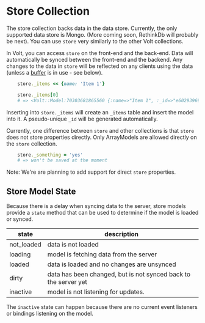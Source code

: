# Store Collection

The store collection backs data in the data store.  Currently, the only supported data store is Mongo. (More coming soon, RethinkDb will probably be next).  You can use ```store``` very similarly to the other Volt collections.

In Volt, you can access ```store``` on the front-end and the back-end.  Data will automatically be synced between the front-end and the backend.  Any changes to the data in ```store``` will be reflected on any clients using the data (unless a [buffer](#buffers) is in use - see below).

```ruby
    store._items << {name: 'Item 1'}

    store._items[0]
    # => <Volt::Model:70303681865560 {:name=>"Item 1", :_id=>"e6029396916ed3a4fde84605"}>
```

Inserting into ```store._items``` will create an ```_items``` table and insert the model into it.  A pseudo-unique ```_id``` will be generated automatically.

Currently, one difference between ```store``` and other collections is that ```store``` does not store properties directly.  Only ArrayModels are allowed directly on the ```store``` collection.

```ruby
    store._something = 'yes'
    # => won't be saved at the moment
```

Note: We're are planning to add support for direct ```store``` properties.

## Store Model State

Because there is a delay when syncing data to the server, store models provide a ```state``` method that can be used to determine if the model is loaded or synced.


| state       | description                                                  |
|-------------|--------------------------------------------------------------|
| not_loaded  | data is not loaded                                           |
| loading     | model is fetching data from the server                       |
| loaded      | data is loaded and no changes are unsynced                   |
| dirty       | data has been changed, but is not synced back to the server yet |
| inactive    | model is not listening for updates.                          |

The ```inactive``` state can happen because there are no current event listeners or bindings listening on the model.
